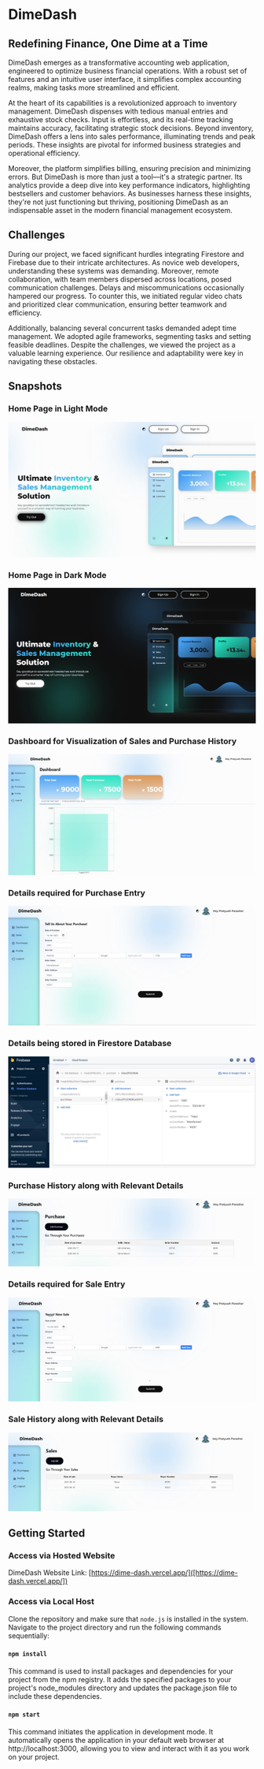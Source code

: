# DimeDash
## Redefining Finance, One Dime at a Time

DimeDash emerges as a transformative accounting web application, engineered to optimize business financial operations. With a robust set of features and an intuitive user interface, it simplifies complex accounting realms, making tasks more streamlined and efficient.

At the heart of its capabilities is a revolutionized approach to inventory management. DimeDash dispenses with tedious manual entries and exhaustive stock checks. Input is effortless, and its real-time tracking maintains accuracy, facilitating strategic stock decisions. Beyond inventory, DimeDash offers a lens into sales performance, illuminating trends and peak periods. These insights are pivotal for informed business strategies and operational efficiency.

Moreover, the platform simplifies billing, ensuring precision and minimizing errors. But DimeDash is more than just a tool—it's a strategic partner. Its analytics provide a deep dive into key performance indicators, highlighting bestsellers and customer behaviors. As businesses harness these insights, they're not just functioning but thriving, positioning DimeDash as an indispensable asset in the modern financial management ecosystem.

## Challenges

During our project, we faced significant hurdles integrating Firestore and Firebase due to their intricate architectures. As novice web developers, understanding these systems was demanding. Moreover, remote collaboration, with team members dispersed across locations, posed communication challenges. Delays and miscommunications occasionally hampered our progress. To counter this, we initiated regular video chats and prioritized clear communication, ensuring better teamwork and efficiency.

Additionally, balancing several concurrent tasks demanded adept time management. We adopted agile frameworks, segmenting tasks and setting feasible deadlines. Despite the challenges, we viewed the project as a valuable learning experience. Our resilience and adaptability were key in navigating these obstacles.

## Snapshots

### Home Page in Light Mode

![Main Image Alt Text](snapshots/home.jpg) 

### Home Page in Dark Mode

![Main Image Alt Text](snapshots/home_dark.jpg)

### Dashboard for Visualization of Sales and Purchase History

![Main Image Alt Text](snapshots/dashboard.jpg)

### Details required for Purchase Entry

![Main Image Alt Text](snapshots/purchase_entry.jpg)

### Details being stored in Firestore Database

![Main Image Alt Text](snapshots/database.jpg)

### Purchase History along with Relevant Details

![Main Image Alt Text](snapshots/purchase_list.jpg)

### Details required for Sale Entry

![Main Image Alt Text](snapshots/sale_entry.jpg)

### Sale History along with Relevant Details

![Main Image Alt Text](snapshots/sale_list.jpg)


## Getting Started

### Access via Hosted Website

DimeDash Website Link: [https://dime-dash.vercel.app/]([https://dime-dash.vercel.app/])

### Access via Local Host

Clone the repository and make sure that `node.js` is installed in the system. Navigate to the project directory and run the following commands sequentially:

#### `npm install`

This command is used to install packages and dependencies for your project from the npm registry. It adds the specified packages to your project's node_modules directory and updates the package.json file to include these dependencies.

#### `npm start`

This command initiates the application in development mode. It automatically opens the application in your default web browser at http://localhost:3000, allowing you to view and interact with it as you work on your project.




